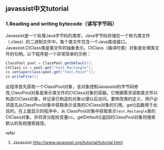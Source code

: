 ## javassist中文tutorial

### 1.Reading and writing bytecode（读写字节码）
Javassist是一个处理Java字节码的类库，Java字节码存储在一个称为类文件（.class）的二进制文件中。每个类文件包含一个Java类或接口。   
Javassist.CtClass类是类文件的抽象表示。CtClass（编译时类）对象是处理类文件的句柄。以下程序是一个非常简单的示例：
```java
ClassPool pool = ClassPool.getDefault();
CtClass cc = pool.get("test.Rectangle");
cc.setSuperclass(pool.get("test.Point"));
cc.writeFile();
```
此程序首先获取一个ClassPool对象，该对象控制Javassist的字节码修改,ClassPool对象是表示类文件的CtClass对象的容器。它根据需求读取类文件以构造CtClass对象，并记录已构造的对象以便以后访问。要修改类的定义，用户必须首先从ClassPool对象中获取表示该类的CtClass对象的引用。get()函数用于此目的。在上面显示的程序中，从 ClassPool对象中获取表示`test.Rectangle`类的CtClass对象，并将其分配给变量cc。getDefault()返回的ClassPool对象将搜索默认的系统搜索路径。




refer
1. Javassist http://www.javassist.org/tutorial/tutorial.html
